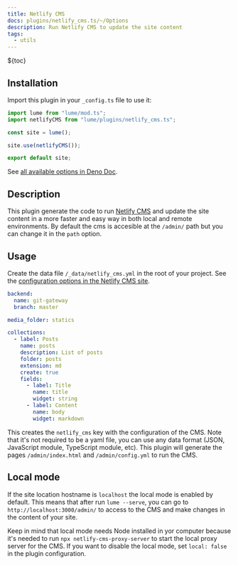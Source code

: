 ```yaml
---
title: Netlify CMS
docs: plugins/netlify_cms.ts/~/Options
description: Run Netlify CMS to update the site content
tags:
  - utils
---
```


${toc}

## Installation

Import this plugin in your `_config.ts` file to use it:

```js
import lume from "lume/mod.ts";
import netlifyCMS from "lume/plugins/netlify_cms.ts";

const site = lume();

site.use(netlifyCMS());

export default site;
```

See
[all available options in Deno Doc](https://doc.deno.land/https/deno.land/x/lume/plugins/netlify_cms.ts/~/Options).

## Description

This plugin generate the code to run [Netlify CMS](https://www.netlifycms.org/)
and update the site content in a more faster and easy way in both local and
remote environments. By default the cms is accesible at the `/admin/` path but
you can change it in the `path` option.

## Usage

Create the data file `/_data/netlify_cms.yml` in the root of your project. See
the
[configuration options in the Netlify CMS site](https://www.netlifycms.org/docs/configuration-options/).

<lume-code>

```yml {title="/_data/netlify_cms.yml"}
backend:
  name: git-gateway
  branch: master

media_folder: statics

collections:
  - label: Posts
    name: posts
    description: List of posts
    folder: posts
    extension: md
    create: true
    fields:
      - label: Title
        name: title
        widget: string
      - label: Content
        name: body
        widget: markdown
```

</lume-code>

This creates the `netlify_cms` key with the configuration of the CMS. Note that
it's not required to be a yaml file, you can use any data format (JSON,
JavaScript module, TypeScript module, etc). This plugin will generate the pages
`/admin/index.html` and `/admin/config.yml` to run the CMS.

## Local mode

If the site location hostname is `localhost` the local mode is enabled by
default. This means that after run `lume --serve`, you can go to
`http://localhost:3000/admin/` to access to the CMS and make changes in the
content of your site.

Keep in mind that local mode needs Node installed in yor computer because it's
needed to run `npx netlify-cms-proxy-server` to start the local proxy server for
the CMS. If you want to disable the local mode, set `local: false` in the plugin
configuration.
